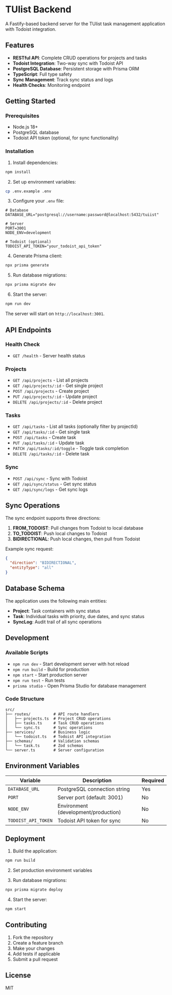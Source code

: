 # TUIist Backend

A Fastify-based backend server for the TUIist task management application with Todoist integration.

## Features

- **RESTful API**: Complete CRUD operations for projects and tasks
- **Todoist Integration**: Two-way sync with Todoist API
- **PostgreSQL Database**: Persistent storage with Prisma ORM
- **TypeScript**: Full type safety
- **Sync Management**: Track sync status and logs
- **Health Checks**: Monitoring endpoint

## Getting Started

### Prerequisites

- Node.js 18+
- PostgreSQL database
- Todoist API token (optional, for sync functionality)

### Installation

1. Install dependencies:
```bash
npm install
```

2. Set up environment variables:
```bash
cp .env.example .env
```

3. Configure your `.env` file:
```env
# Database
DATABASE_URL="postgresql://username:password@localhost:5432/tuiist"

# Server
PORT=3001
NODE_ENV=development

# Todoist (optional)
TODOIST_API_TOKEN="your_todoist_api_token"
```

4. Generate Prisma client:
```bash
npx prisma generate
```

5. Run database migrations:
```bash
npx prisma migrate dev
```

6. Start the server:
```bash
npm run dev
```

The server will start on `http://localhost:3001`.

## API Endpoints

### Health Check
- `GET /health` - Server health status

### Projects
- `GET /api/projects` - List all projects
- `GET /api/projects/:id` - Get single project
- `POST /api/projects` - Create project
- `PUT /api/projects/:id` - Update project
- `DELETE /api/projects/:id` - Delete project

### Tasks
- `GET /api/tasks` - List all tasks (optionally filter by projectId)
- `GET /api/tasks/:id` - Get single task
- `POST /api/tasks` - Create task
- `PUT /api/tasks/:id` - Update task
- `PATCH /api/tasks/:id/toggle` - Toggle task completion
- `DELETE /api/tasks/:id` - Delete task

### Sync
- `POST /api/sync` - Sync with Todoist
- `GET /api/sync/status` - Get sync status
- `GET /api/sync/logs` - Get sync logs

## Sync Operations

The sync endpoint supports three directions:

1. **FROM_TODOIST**: Pull changes from Todoist to local database
2. **TO_TODOIST**: Push local changes to Todoist
3. **BIDIRECTIONAL**: Push local changes, then pull from Todoist

Example sync request:
```json
{
  "direction": "BIDIRECTIONAL",
  "entityType": "all"
}
```

## Database Schema

The application uses the following main entities:

- **Project**: Task containers with sync status
- **Task**: Individual tasks with priority, due dates, and sync status
- **SyncLog**: Audit trail of all sync operations

## Development

### Available Scripts

- `npm run dev` - Start development server with hot reload
- `npm run build` - Build for production
- `npm start` - Start production server
- `npm run test` - Run tests
- `prisma studio` - Open Prisma Studio for database management

### Code Structure

```
src/
├── routes/          # API route handlers
│   ├── projects.ts  # Project CRUD operations
│   ├── tasks.ts     # Task CRUD operations
│   └── sync.ts      # Sync operations
├── services/        # Business logic
│   └── todoist.ts   # Todoist API integration
├── schemas/         # Validation schemas
│   └── task.ts      # Zod schemas
└── server.ts        # Server configuration
```

## Environment Variables

| Variable | Description | Required |
|----------|-------------|----------|
| `DATABASE_URL` | PostgreSQL connection string | Yes |
| `PORT` | Server port (default: 3001) | No |
| `NODE_ENV` | Environment (development/production) | No |
| `TODOIST_API_TOKEN` | Todoist API token for sync | No |

## Deployment

1. Build the application:
```bash
npm run build
```

2. Set production environment variables

3. Run database migrations:
```bash
npx prisma migrate deploy
```

4. Start the server:
```bash
npm start
```

## Contributing

1. Fork the repository
2. Create a feature branch
3. Make your changes
4. Add tests if applicable
5. Submit a pull request

## License

MIT

